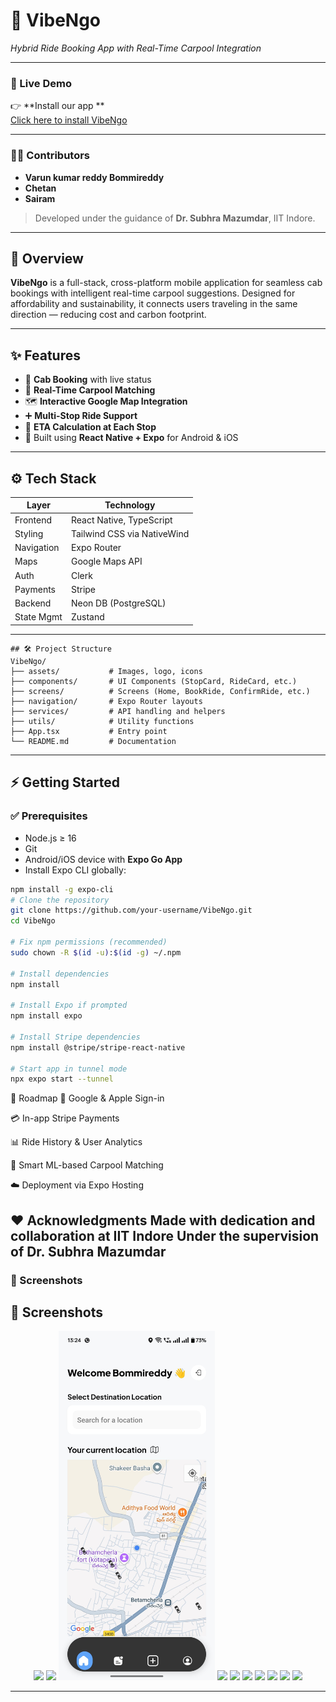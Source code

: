 # 🚗 VibeNgo  
*Hybrid Ride Booking App with Real-Time Carpool Integration*

---
### 🔗 Live Demo

👉 **Install our app **  
[Click here to install VibeNgo](https://expo.dev/accounts/bommireddy3132/projects/VibeNgo/builds/845f9f19-e516-4b88-9a41-02722b97a2b4)

---


### 👨‍💻 Contributors

- **Varun kumar reddy Bommireddy**  
- **Chetan**  
- **Sairam**  
> Developed under the guidance of **Dr. Subhra Mazumdar**, IIT Indore.

---

## 📱 Overview

**VibeNgo** is a full-stack, cross-platform mobile application for seamless cab bookings with intelligent real-time carpool suggestions. Designed for affordability and sustainability, it connects users traveling in the same direction — reducing cost and carbon footprint.

---

## ✨ Features

- 🚕 **Cab Booking** with live status
- 🤝 **Real-Time Carpool Matching**
- 🗺️ **Interactive Google Map Integration**
- ➕ **Multi-Stop Ride Support**
- 📍 **ETA Calculation at Each Stop**
- 🧭 Built using **React Native + Expo** for Android & iOS

---

## ⚙️ Tech Stack

| Layer       | Technology                     |
|-------------|-------------------------------|
| Frontend    | React Native, TypeScript       |
| Styling     | Tailwind CSS via NativeWind    |
| Navigation  | Expo Router                    |
| Maps        | Google Maps API                |
| Auth        | Clerk                          |
| Payments    | Stripe                         |
| Backend     | Neon DB (PostgreSQL)           |
| State Mgmt  | Zustand                        |

---
```
## 🛠️ Project Structure
VibeNgo/
├── assets/           # Images, logo, icons
├── components/       # UI Components (StopCard, RideCard, etc.)
├── screens/          # Screens (Home, BookRide, ConfirmRide, etc.)
├── navigation/       # Expo Router layouts
├── services/         # API handling and helpers
├── utils/            # Utility functions
├── App.tsx           # Entry point
└── README.md         # Documentation
```
---

## ⚡ Getting Started

### ✅ Prerequisites

- Node.js ≥ 16  
- Git  
- Android/iOS device with **Expo Go App**  
- Install Expo CLI globally:

```bash
npm install -g expo-cli
# Clone the repository
git clone https://github.com/your-username/VibeNgo.git
cd VibeNgo

# Fix npm permissions (recommended)
sudo chown -R $(id -u):$(id -g) ~/.npm

# Install dependencies
npm install

# Install Expo if prompted
npm install expo

# Install Stripe dependencies
npm install @stripe/stripe-react-native

# Start app in tunnel mode
npx expo start --tunnel
```
🔮 Roadmap
🔐 Google & Apple Sign-in

💳 In-app Stripe Payments

📊 Ride History & User Analytics

🤖 Smart ML-based Carpool Matching

☁️ Deployment via Expo Hosting

❤️ Acknowledgments
Made with dedication and collaboration at IIT Indore
Under the supervision of Dr. Subhra Mazumdar
---

### 📸 Screenshots

## 📸 Screenshots

<div align="center">
  <img src="./screenshots/IMG_8248.PNG" width="250" />
  <img src="./screenshots/IMG_8249.PNG" width="250" />
  <img src="./screenshots/home.jpeg" width="250" />
  <img src="./screenshots/IMG_8252.PNG" width="250" />
  <img src="./screenshots/IMG_8253.PNG" width="250" />
  <img src="./screenshots/IMG_8254.PNG" width="250" />
  <img src="./screenshots/IMG_8256.PNG" width="250" />
  <img src="./screenshots/IMG_8257.PNG" width="250" />
  <img src="./screenshots/IMG_8258.PNG" width="250" />
  <img src="./screenshots/IMG_8259.PNG" width="250" />
</div>

---






